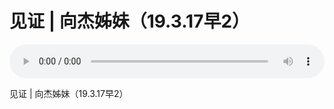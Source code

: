 # 见证 | 向杰姊妹（19.3.17早2） 

<audio style="width: 100%;" preload="false" controls controlslist="nodownload"><source src="http://file.simai.life/audio/mp3/old/27450.mp3" type="audio/mpeg">Your browser does not support the audio element.</audio>


<p>见证 | 向杰姊妹（19.3.17早2）&nbsp;</p>